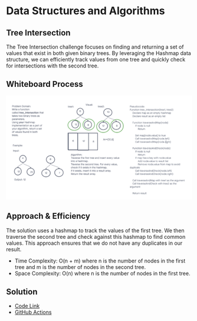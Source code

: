 # Data Structures and Algorithms

## Tree Intersection

The Tree Intersection challenge focuses on finding and returning a set of values that exist in both given binary trees. By leveraging the Hashmap data structure, we can efficiently track values from one tree and quickly check for intersections with the second tree.

## Whiteboard Process

![Tree intersection](./intersection.png)

## Approach & Efficiency

The solution uses a hashmap to track the values of the first tree. We then traverse the second tree and check against this hashmap to find common values. This approach ensures that we do not have any duplicates in our result.

- Time Complexity: O(n + m) where n is the number of nodes in the first tree and m is the number of nodes in the second tree.
- Space Complexity: O(n) where n is the number of nodes in the first tree.

## Solution

- [Code Link](./index.js)
- [GitHub Actions](https://github.com/KatKho/data-structures-and-algorithms/actions)
